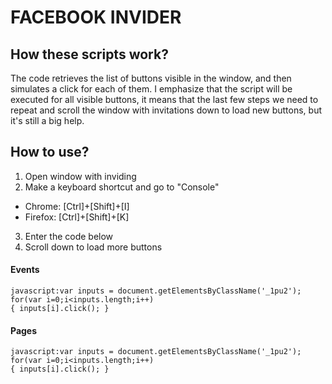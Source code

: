 # FACEBOOK INVIDER

## How these scripts work?

The code retrieves the list of buttons visible in the window, and then simulates a click for each of them. I emphasize that the script will be executed for all visible buttons, it means that the last few steps we need to repeat and scroll the window with invitations down to load new buttons, but it's still a big help.

## How to use?

1. Open window with inviding
2. Make a keyboard shortcut and go to "Console"
- Chrome: [Ctrl]+[Shift]+[I]
- Firefox: [Ctrl]+[Shift]+[K]
3. Enter the code below
4. Scroll down to load more buttons

#### Events

```
javascript:var inputs = document.getElementsByClassName('_1pu2');
for(var i=0;i<inputs.length;i++)
{ inputs[i].click(); }
```

#### Pages

```
javascript:var inputs = document.getElementsByClassName('_1pu2');
for(var i=0;i<inputs.length;i++)
{ inputs[i].click(); }
```
